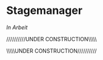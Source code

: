 # Stagemanager
_In Arbeit_ 

//////////UNDER CONSTRUCTION\\\\\\\\\\

\\\\\\\\\\UNDER CONSTRUCTION//////////
